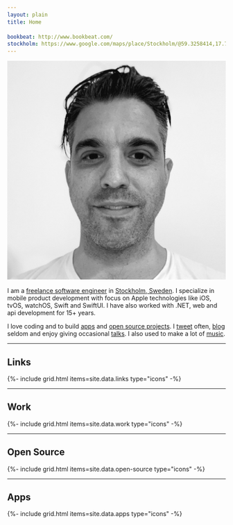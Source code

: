 ```yaml
---
layout: plain
title: Home

bookbeat: http://www.bookbeat.com/
stockholm: https://www.google.com/maps/place/Stockholm/@59.3258414,17.70188,10z/data=!3m1!4b1!4m5!3m4!1s0x465f763119640bcb:0xa80d27d3679d7766!8m2!3d59.3293235!4d18.0685808
---
```


<div class="home">
  <main class="page-content" aria-label="Content">
    <div class="wrapper">
      <section>
        <div>
          <img class="avatar" src="/assets/avatar.jpg" alt="Daniel Saidi" />
        </div>
        <div>
          <p>
            I am a <a href="work">freelance software engineer</a> in <a href="{{page.stockholm}}">Stockholm, Sweden</a>. I specialize in mobile product development with focus on Apple technologies like iOS, tvOS, watchOS, Swift and SwiftUI. I have also worked with .NET, web and api development for 15+ years.
          </p>
          <p>
            I love coding and to build <a href="apps">apps</a> and <a href="open-source">open source projects</a>. I <a href="{{site.twitter_url}}">tweet</a> often, <a href="blog">blog</a> seldom and enjoy giving occasional <a href="talks">talks</a>. I also used to make a lot of <a href="music">music</a>.
          </p>
        </div>
      </section>
      <hr />
      <section class="links">
        <h2>Links</h2>
        {%- include grid.html items=site.data.links type="icons" -%}
      </section>
      <hr />
      <section class="work">
        <h2>Work</h2>
        {%- include grid.html items=site.data.work type="icons" -%}
      </section>
      <hr />
      <section class="open-source">
        <h2>Open Source</h2>
        {%- include grid.html items=site.data.open-source type="icons" -%}
      </section>
      <hr />
      <section class="apps">
        <h2>Apps</h2>
        {%- include grid.html items=site.data.apps type="icons" -%}
      </section>
    </div>
  </main>
</div>